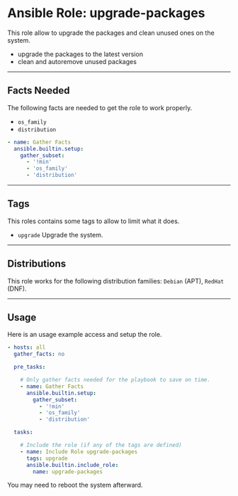 # Ansible Role: upgrade-packages

This role allow to upgrade the packages and clean unused ones on the system.

* upgrade the packages to the latest version
* clean and autoremove unused packages


---
## Facts Needed

The following facts are needed to get the role to work properly.

* `os_family`
* `distribution`

```yml
- name: Gather Facts
  ansible.builtin.setup:
    gather_subset:
      - '!min'
      - 'os_family'
      - 'distribution'
```


---
## Tags

This roles contains some tags to allow to limit what it does.

* `upgrade` Upgrade the system.


---
## Distributions

This role works for the following distribution families: `Debian` (APT), `RedHat` (DNF).


---
## Usage

Here is an usage example access and setup the role.

```yml
- hosts: all
  gather_facts: no

  pre_tasks:

    # Only gather facts needed for the playbook to save on time.
    - name: Gather Facts
      ansible.builtin.setup:
        gather_subset:
          - '!min'
          - 'os_family'
          - 'distribution'

  tasks:

    # Include the role (if any of the tags are defined)
    - name: Include Role upgrade-packages
      tags: upgrade
      ansible.builtin.include_role:
        name: upgrade-packages
```

You may need to reboot the system afterward.
